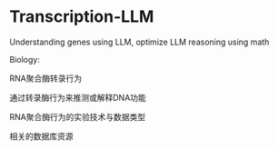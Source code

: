 # Transcription-LLM
Understanding genes using LLM, optimize LLM reasoning using math



Biology:


RNA聚合酶转录行为

通过转录酶行为来推测或解释DNA功能

RNA聚合酶行为的实验技术与数据类型

相关的数据库资源